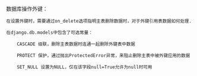 数据库操作外键：
	
	在设置外键时，需要通过on_delete选项指明主表删除数据时，对于外键引用表数据如何处理.
	
	在django.db.models中包含了可选常量：
	
		​CASCADE 级联，删除主表数据时连通一起删除外键表中数据

		​PROTECT 保护，通过抛出ProtectedError异常，来阻止删除主表中被外键应用的数据

		​SET_NULL 设置为NULL，仅在该字段null=True允许为null时可用



